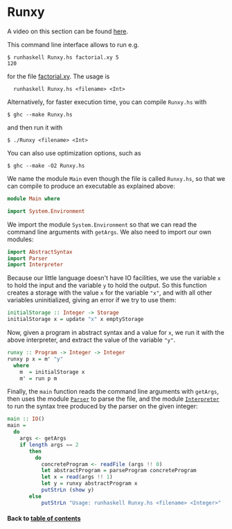 # Runxy

A video on this section can be found [here](https://bham.cloud.panopto.eu/Panopto/Pages/Viewer.aspx?id=42bd0989-17ef-484d-bdf2-ac85012f0075).

This command line interface allows to run e.g.
```
$ runhaskell Runxy.hs factorial.xy 5
120
```
for the file [factorial.xy](factorial.xy).
The usage is
```
  runhaskell Runxy.hs <filename> <Int>
```
Alternatively, for faster execution time, you can compile `Runxy.hs` with
```
$ ghc --make Runxy.hs
```
and then run it with
```
$ ./Runxy <filename> <Int>
```
You can also use optimization options, such as
```
$ ghc --make -O2 Runxy.hs
```
We name the module `Main` even though the file is called `Runxy.hs`, so that we can compile to produce an executable as explained above:
```haskell
module Main where

import System.Environment
```
We import the module `System.Environment` so that we can read the command line arguments with `getArgs`. We also need to import our own modules:
```haskell
import AbstractSyntax
import Parser
import Interpreter
```
Because our little language doesn't have IO facilities, we use the variable `x` to hold the input and the variable `y` to hold the output. So this function creates a storage with the value `x` for the variable `"x"`, and with all other variables uninitialized, giving an error if we try to use them:
```haskell
initialStorage :: Integer -> Storage
initialStorage x = update "x" x emptyStorage
```
Now, given a program in abstract syntax and a value for `x`, we run it with the above interpreter, and extract the value of the variable `"y"`.
```haskell
runxy :: Program -> Integer -> Integer
runxy p x = m' "y"
  where
    m  = initialStorage x
    m' = run p m
```
Finally, the `main` function reads the command line arguments with `getArgs`, then uses the module [`Parser`](Parser.md) to parse the file, and the module [`Interpreter`](Interpreter.md) to run the syntax tree produced by the parser on the given integer:
```haskell
main :: IO()
main =
  do
    args <- getArgs
    if length args == 2
       then
         do
           concreteProgram <- readFile (args !! 0)
           let abstractProgram = parseProgram concreteProgram
           let x = read(args !! 1)
           let y = runxy abstractProgram x
           putStrLn (show y)
       else
           putStrLn "Usage: runhaskell Runxy.hs <filename> <Integer>"
```
#### Back to [table of contents](REPO/COMP-SCI/Y2S1%20Func%20Prog/fp-learning-2023-main/files/LectureNotes/Sections/interpreter/README.md)
